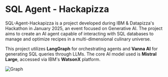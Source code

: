 # SQL Agent - Hackapizza
SQL-Agent-Hackapizza is a project developed during IBM & Datapizza's Hackathon in January 2025, an event focused on Generative AI. The project aims to create an AI agent capable of interacting with SQL databases to manage and optimize recipes in a multi-dimensional culinary universe.

This project utilizes **LangGraph** for orchestrating agents and **Vanna AI** for generating SQL queries through LLMs. The core AI model used is **Mistral Large**, accessed via IBM's **WatsonX** platform.



![Graph]([https://github.com/grct/SQL-Agent-Hackapizza/blob/main/docs/draw.png?raw=true?raw=true](https://github.com/grct/SQL-Agent-Hackapizza/blob/main/docs/chart.png?raw=true))

